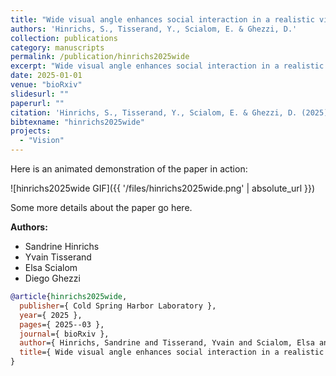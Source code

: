 ```yaml
---
title: "Wide visual angle enhances social interaction in a realistic virtual reality environment under simulated artificial vision"
authors: 'Hinrichs, S., Tisserand, Y., Scialom, E. & Ghezzi, D.'
collection: publications
category: manuscripts
permalink: /publication/hinrichs2025wide
excerpt: "Wide visual angle enhances social interaction in a realistic virtual reality environment under simulated artificial vision"
date: 2025-01-01
venue: "bioRxiv"
slidesurl: ""
paperurl: ""
citation: 'Hinrichs, S., Tisserand, Y., Scialom, E. & Ghezzi, D. (2025). "Wide visual angle enhances social interaction in a realistic virtual reality environment under simulated artificial vision." bioRxiv. 2025--03.'
bibtexname: "hinrichs2025wide"
projects: 
  - "Vision"
---
```


Here is an animated demonstration of the paper in action:

![hinrichs2025wide GIF]({{ '/files/hinrichs2025wide.png' | absolute_url }})

Some more details about the paper go here.

**Authors:**
 - Sandrine Hinrichs
 - Yvain Tisserand
 - Elsa Scialom
 - Diego Ghezzi

```bibtex
@article{hinrichs2025wide,
  publisher={ Cold Spring Harbor Laboratory },
  year={ 2025 },
  pages={ 2025--03 },
  journal={ bioRxiv },
  author={ Hinrichs, Sandrine and Tisserand, Yvain and Scialom, Elsa and Ghezzi, Diego },
  title={ Wide visual angle enhances social interaction in a realistic virtual reality environment under simulated artificial vision },
}
```
